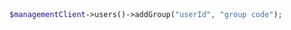 ```python

```

```csharp

```

```java

```

```php
$managementClient->users()->addGroup("userId", "group code");
```
